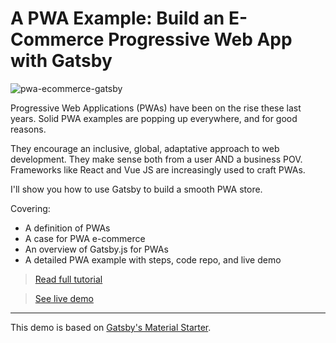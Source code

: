# A PWA Example: Build an E-Commerce Progressive Web App with Gatsby

![pwa-ecommerce-gatsby](https://snipcart.com/media/204096/gatsby-pwa.png)

Progressive Web Applications (PWAs) have been on the rise these last years. Solid PWA examples are popping up everywhere, and for good reasons.

They encourage an inclusive, global, adaptative approach to web development. They make sense both from a user AND a business POV. Frameworks like React and Vue JS are increasingly used to craft PWAs.

I'll show you how to use Gatsby to build a smooth PWA store.

Covering:

- A definition of PWAs
- A case for PWA e-commerce
- An overview of Gatsby.js for PWAs
- A detailed PWA example with steps, code repo, and live demo

> [Read full tutorial](https://snipcart.com/blog/pwa-example-ecommerce-gatsby)

> [See live demo](https://snipcart.github.io/gatsby-pwa-demo/)

***

This demo is based on [Gatsby's Material Starter](https://github.com/Vagr9K/gatsby-material-starter).
